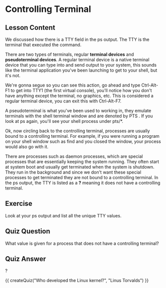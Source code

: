 # Controlling Terminal

## Lesson Content

We discussed how there is a TTY field in the ps output. The TTY is the terminal that executed the command.

There are two types of terminals, regular <b>terminal devices</b> and <b>pseudoterminal devices</b>. A regular terminal device is a native terminal device that you can type into and send output to your system, this sounds like the terminal application you've been launching to get to your shell, but it's not. 

We're gonna segue so you can see this action, go ahead and type Ctrl-Alt-F1 to get into TTY1 (the first virtual console), you'll notice how you don't have anything except the terminal, no graphics, etc. This is considered a regular terminal device, you can exit this with Ctrl-Alt-F7. 

A pseudoterminal is what you've been used to working in, they emulate terminals with the shell terminal window and are denoted by PTS . If you look at ps again, you'll see your shell process under pts/*.

Ok, now circling back to the controlling terminal, processes are usually bound to a controlling terminal. For example, if you were running a program on your shell window such as find and you closed the window, your process would also go with it. 

There are processes such as daemon processes, which are special processes that are essentially keeping the system running. They often start at system boot and usually get terminated when the system is shutdown. They run in the background and since we don't want these special processes to get terminated they are not bound to a controlling terminal. In the ps output, the TTY is listed as a <b>?</b> meaning it does not have a controlling terminal.

## Exercise

Look at your ps output and list all the unique TTY values.

## Quiz Question

What value is given for a process that does not have a controlling terminal?

## Quiz Answer

?
<script src="../quiz.js"></script>

<div id="quiz">
  {{ createQuiz("Who developed the Linux kernel?", "Linus Torvalds") }}
</div>

